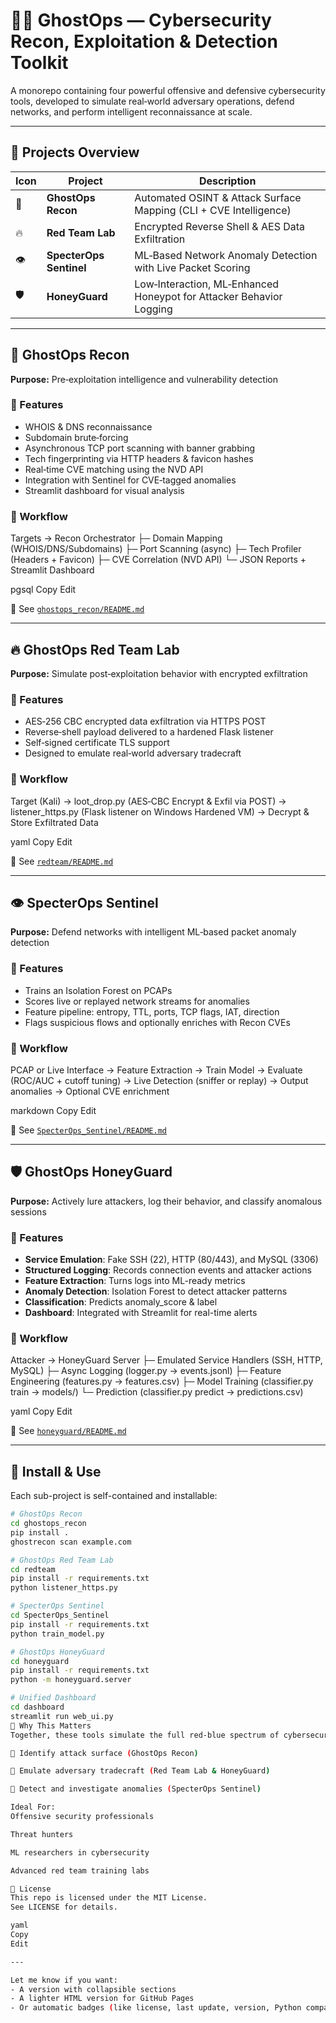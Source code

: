 # 🕵️‍♂️ GhostOps — Cybersecurity Recon, Exploitation & Detection Toolkit

A monorepo containing four powerful offensive and defensive cybersecurity tools, developed to simulate real‑world adversary operations, defend networks, and perform intelligent reconnaissance at scale.

---

## 🧩 Projects Overview

| Icon | Project               | Description                                                                 |
|------|------------------------|-----------------------------------------------------------------------------|
| 🧠   | **GhostOps Recon**     | Automated OSINT & Attack Surface Mapping (CLI + CVE Intelligence)          |
| 🔥   | **Red Team Lab**       | Encrypted Reverse Shell & AES Data Exfiltration                            |
| 👁️   | **SpecterOps Sentinel**| ML‑Based Network Anomaly Detection with Live Packet Scoring                |
| 🛡️   | **HoneyGuard**         | Low‑Interaction, ML‑Enhanced Honeypot for Attacker Behavior Logging        |

---

## 🚀 GhostOps Recon

**Purpose:** Pre‑exploitation intelligence and vulnerability detection

### 🔧 Features
- WHOIS & DNS reconnaissance
- Subdomain brute‑forcing
- Asynchronous TCP port scanning with banner grabbing
- Tech fingerprinting via HTTP headers & favicon hashes
- Real‑time CVE matching using the NVD API
- Integration with Sentinel for CVE‑tagged anomalies
- Streamlit dashboard for visual analysis

### 🧪 Workflow
Targets → Recon Orchestrator
├─ Domain Mapping (WHOIS/DNS/Subdomains)
├─ Port Scanning (async)
├─ Tech Profiler (Headers + Favicon)
├─ CVE Correlation (NVD API)
└─ JSON Reports + Streamlit Dashboard

pgsql
Copy
Edit

📁 See [`ghostops_recon/README.md`](ghostops_recon/README.md)

---

## 🔥 GhostOps Red Team Lab

**Purpose:** Simulate post‑exploitation behavior with encrypted exfiltration

### 🔧 Features
- AES‑256 CBC encrypted data exfiltration via HTTPS POST
- Reverse‑shell payload delivered to a hardened Flask listener
- Self‑signed certificate TLS support
- Designed to emulate real‑world adversary tradecraft

### 🧪 Workflow
Target (Kali)
→ loot_drop.py (AES‑CBC Encrypt & Exfil via POST)
→ listener_https.py (Flask listener on Windows Hardened VM)
→ Decrypt & Store Exfiltrated Data

yaml
Copy
Edit

📁 See [`redteam/README.md`](redteam/README.md)

---

## 👁️ SpecterOps Sentinel

**Purpose:** Defend networks with intelligent ML‑based packet anomaly detection

### 🔧 Features
- Trains an Isolation Forest on PCAPs
- Scores live or replayed network streams for anomalies
- Feature pipeline: entropy, TTL, ports, TCP flags, IAT, direction
- Flags suspicious flows and optionally enriches with Recon CVEs

### 🧪 Workflow
PCAP or Live Interface
→ Feature Extraction
→ Train Model
→ Evaluate (ROC/AUC + cutoff tuning)
→ Live Detection (sniffer or replay)
→ Output anomalies → Optional CVE enrichment

markdown
Copy
Edit

📁 See [`SpecterOps_Sentinel/README.md`](SpecterOps_Sentinel/README.md)

---

## 🛡️ GhostOps HoneyGuard

**Purpose:** Actively lure attackers, log their behavior, and classify anomalous sessions

### 🔧 Features
- **Service Emulation**: Fake SSH (22), HTTP (80/443), and MySQL (3306)
- **Structured Logging**: Records connection events and attacker actions
- **Feature Extraction**: Turns logs into ML-ready metrics
- **Anomaly Detection**: Isolation Forest to detect attacker patterns
- **Classification**: Predicts anomaly_score & label
- **Dashboard**: Integrated with Streamlit for real-time alerts

### 🧪 Workflow
Attacker → HoneyGuard Server
├─ Emulated Service Handlers (SSH, HTTP, MySQL)
├─ Async Logging (logger.py → events.jsonl)
├─ Feature Engineering (features.py → features.csv)
├─ Model Training (classifier.py train → models/)
└─ Prediction (classifier.py predict → predictions.csv)

yaml
Copy
Edit

📁 See [`honeyguard/README.md`](honeyguard/README.md)

---

## 🧰 Install & Use

Each sub-project is self-contained and installable:

```bash
# GhostOps Recon
cd ghostops_recon
pip install .
ghostrecon scan example.com

# GhostOps Red Team Lab
cd redteam
pip install -r requirements.txt
python listener_https.py

# SpecterOps Sentinel
cd SpecterOps_Sentinel
pip install -r requirements.txt
python train_model.py

# GhostOps HoneyGuard
cd honeyguard
pip install -r requirements.txt
python -m honeyguard.server

# Unified Dashboard
cd dashboard
streamlit run web_ui.py
🧠 Why This Matters
Together, these tools simulate the full red‑blue spectrum of cybersecurity operations:

🔎 Identify attack surface (GhostOps Recon)

🎯 Emulate adversary tradecraft (Red Team Lab & HoneyGuard)

🚨 Detect and investigate anomalies (SpecterOps Sentinel)

Ideal For:
Offensive security professionals

Threat hunters

ML researchers in cybersecurity

Advanced red team training labs

📜 License
This repo is licensed under the MIT License.
See LICENSE for details.

yaml
Copy
Edit

---

Let me know if you want:
- A version with collapsible sections
- A lighter HTML version for GitHub Pages
- Or automatic badges (like license, last update, version, Python compatibility, etc.)

